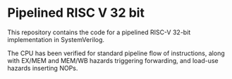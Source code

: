 # Pipelined RISC V 32 bit
This repository contains the code for a pipelined RISC-V 32-bit implementation in SystemVerilog.

The CPU has been verified for standard pipeline flow of instructions, along with EX/MEM and MEM/WB hazards triggering forwarding, and load-use hazards inserting NOPs.
